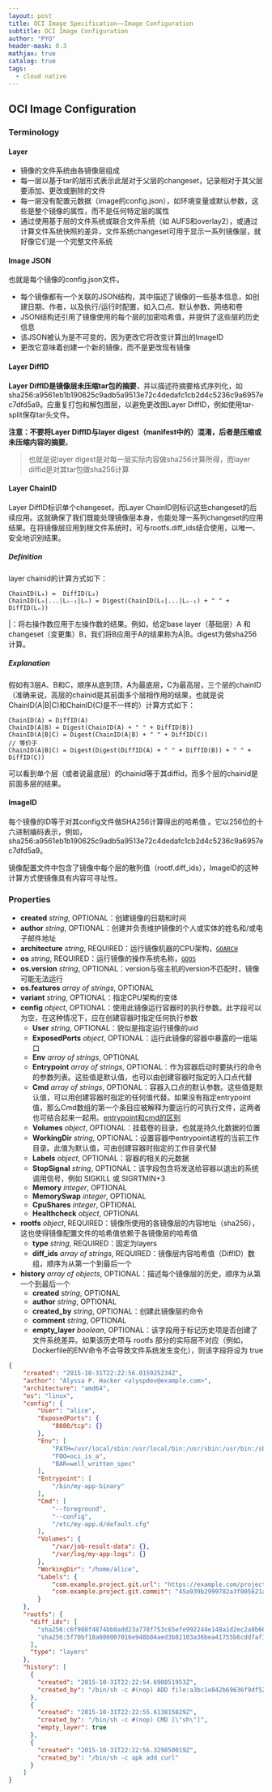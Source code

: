 ```yaml
---
layout: post
title: OCI Image Specification——Image Configuration
subtitle: OCI Image Configuration
author: "PYQ"
header-mask: 0.3
mathjax: true
catalog: true
tags:
  - cloud native
---
```

## OCI Image Configuration

### Terminology

#### Layer

- 镜像的文件系统由各镜像层组成
- 每一层以基于tar的层形式表示此层对于父层的changeset，记录相对于其父层要添加、更改或删除的文件
- 每一层没有配置元数据（image的config.json），如环境变量或默认参数，这些是整个镜像的属性，而不是任何特定层的属性
- 通过使用基于层的文件系统或联合文件系统（如 AUFS和overlay2），或通过计算文件系统快照的差异，文件系统changeset可用于显示一系列镜像层，就好像它们是一个完整文件系统

#### Image JSON

也就是每个镜像的config.json文件。

- 每个镜像都有一个关联的JSON结构，其中描述了镜像的一些基本信息，如创建日期、作者，以及执行/运行时配置，如入口点、默认参数、网络和卷
- JSON结构还引用了镜像使用的每个层的加密哈希值，并提供了这些层的历史信息
- 该JSON被认为是不可变的，因为更改它将改变计算出的ImageID
- 更改它意味着创建一个新的镜像，而不是更改现有镜像

#### Layer DiffID

**Layer DiffID是镜像层未压缩tar包的摘要**，并以描述符摘要格式序列化，如 sha256:a9561eb1b190625c9adb5a9513e72c4dedafc1cb2d4c5236c9a6957ec7dfd5a9。应重复打包和解包图层，以避免更改图Layer DiffID，例如使用tar-split保存tar头文件。

**注意：不要将Layer DiffID与layer digest（manifest中的）混淆，后者是压缩或未压缩内容的摘要**。

> 也就是说layer digest是对每一层实际内容做sha256计算所得，而layer diffid是对其tar包做sha256计算

#### Layer ChainID

Layer DiffID标识单个changeset，而Layer ChainID则标识这些changeset的后续应用。这就确保了我们既能处理镜像层本身，也能处理一系列changeset的应用结果。在将镜像层应用到根文件系统时，可与rootfs.diff_ids结合使用，以唯一、安全地识别结果。

##### Definition

layer chainid的计算方式如下：

```shell
ChainID(L₀) =  DiffID(L₀)
ChainID(L₀|...|Lₙ₋₁|Lₙ) = Digest(ChainID(L₀|...|Lₙ₋₁) + " " + DiffID(Lₙ))
```

|：将右操作数应用于左操作数的结果。例如，给定base layer（基础层）A 和changeset（变更集）B，我们将B应用于A的结果称为A|B。digest为做sha256计算。

##### Explanation

假如有3层A、B和C，顺序从底到顶，A为最底层，C为最高层，三个层的chainID（准确来说，高层的chainid是其前面多个层相作用的结果，也就是说ChainID(A|B|C)和ChainID(C)是不一样的）计算方式如下：

```shell
ChainID(A) = DiffID(A)
ChainID(A|B) = Digest(ChainID(A) + " " + DiffID(B))
ChainID(A|B|C) = Digest(ChainID(A|B) + " " + DiffID(C))
// 等价于
ChainID(A|B|C) = Digest(Digest(DiffID(A) + " " + DiffID(B)) + " " + DiffID(C))
```

可以看到单个层（或者说最底层）的chainid等于其diffid，而多个层的chainid是前面多层的结果。

#### ImageID

每个镜像的ID等于对其config文件做SHA256计算得出的哈希值	。它以256位的十六进制编码表示，例如，sha256:a9561eb1b190625c9adb5a9513e72c4dedafc1cb2d4c5236c9a6957ec7dfd5a9。

镜像配置文件中包含了镜像中每个层的散列值（rootf.diff_ids），ImageID的这种计算方式使镜像具有内容可寻址性。

### Properties

- **created** *string*, OPTIONAL：创建镜像的日期和时间
- **author** *string*, OPTIONAL：创建并负责维护镜像的个人或实体的姓名和/或电子邮件地址
- **architecture** *string*, REQUIRED：运行镜像机器的CPU架构，[`GOARCH`](https://golang.org/doc/install/source#environment)
- **os** *string*, REQUIRED：运行镜像的操作系统名称，[`GOOS`](https://golang.org/doc/install/source#environment)
- **os.version** *string*, OPTIONAL：version与宿主机的version不匹配时，镜像可能无法运行
- **os.features** *array of strings*, OPTIONAL
- **variant** *string*, OPTIONAL：指定CPU架构的变体
- **config** *object*, OPTIONAL：使用此镜像运行容器时的执行参数。此字段可以为空，在这种情况下，应在创建容器时指定任何执行参数
  - **User** *string*, OPTIONAL：貌似是指定运行镜像的uid
  - **ExposedPorts** *object*, OPTIONAL：运行此镜像的容器中暴露的一组端口
  - **Env** *array of strings*, OPTIONAL
  - **Entrypoint** *array of strings*, OPTIONAL：作为容器启动时要执行的命令的参数列表。这些值是默认值，也可以由创建容器时指定的入口点代替
  - **Cmd** *array of strings*, OPTIONAL：容器入口点的默认参数。这些值是默认值，可以用创建容器时指定的任何值代替。如果没有指定entrypoint值，那么Cmd数组的第一个条目应被解释为要运行的可执行文件，这两者也可结合起来一起用。[entrypoint和cmd的区别](https://zhuanlan.zhihu.com/p/30555962)
  - **Volumes** *object*, OPTIONAL：挂载卷的目录，也就是持久化数据的位置
  - **WorkingDir** *string*, OPTIONAL：设置容器中entrypoint进程的当前工作目录。此值为默认值，可由创建容器时指定的工作目录代替
  - **Labels** *object*, OPTIONAL：容器的相关的元数据
  - **StopSignal** *string*, OPTIONAL：该字段包含将发送给容器以退出的系统调用信号，例如 SIGKILL 或 SIGRTMIN+3
  - **Memory** *integer*, OPTIONAL
  - **MemorySwap** *integer*, OPTIONAL
  - **CpuShares** *integer*, OPTIONAL
  - **Healthcheck** *object*, OPTIONAL
- **rootfs** *object*, REQUIRED：镜像所使用的各镜像层的内容地址（sha256），这也使得镜像配置文件的哈希值依赖于各镜像层的哈希值
  - **type** *string*, REQUIRED：固定为layers
  - **diff_ids** *array of strings*, REQUIRED：镜像层内容哈希值（DiffID）数组，顺序为从第一个到最后一个
- **history** *array of objects*, OPTIONAL：描述每个镜像层的历史，顺序为从第一个到最后一个
  - **created** *string*, OPTIONAL
  - **author** *string*, OPTIONAL
  - **created_by** *string*, OPTIONAL：创建此镜像层的命令
  - **comment** *string*, OPTIONAL
  - **empty_layer** *boolean*, OPTIONAL：该字段用于标记历史项是否创建了文件系统差异。如果该历史项与 rootfs 部分的实际层不对应（例如，Dockerfile的ENV命令不会导致文件系统发生变化），则该字段将设为 true

```json
{
    "created": "2015-10-31T22:22:56.015925234Z",
    "author": "Alyssa P. Hacker <alyspdev@example.com>",
    "architecture": "amd64",
    "os": "linux",
    "config": {
        "User": "alice",
        "ExposedPorts": {
            "8080/tcp": {}
        },
        "Env": [
            "PATH=/usr/local/sbin:/usr/local/bin:/usr/sbin:/usr/bin:/sbin:/bin",
            "FOO=oci_is_a",
            "BAR=well_written_spec"
        ],
        "Entrypoint": [
            "/bin/my-app-binary"
        ],
        "Cmd": [
            "--foreground",
            "--config",
            "/etc/my-app.d/default.cfg"
        ],
        "Volumes": {
            "/var/job-result-data": {},
            "/var/log/my-app-logs": {}
        },
        "WorkingDir": "/home/alice",
        "Labels": {
            "com.example.project.git.url": "https://example.com/project.git",
            "com.example.project.git.commit": "45a939b2999782a3f005621a8d0f29aa387e1d6b"
        }
    },
    "rootfs": {
      "diff_ids": [
        "sha256:c6f988f4874bb0add23a778f753c65efe992244e148a1d2ec2a8b664fb66bbd1",
        "sha256:5f70bf18a086007016e948b04aed3b82103a36bea41755b6cddfaf10ace3c6ef"
      ],
      "type": "layers"
    },
    "history": [
      {
        "created": "2015-10-31T22:22:54.690851953Z",
        "created_by": "/bin/sh -c #(nop) ADD file:a3bc1e842b69636f9df5256c49c5374fb4eef1e281fe3f282c65fb853ee171c5 in /"
      },
      {
        "created": "2015-10-31T22:22:55.613815829Z",
        "created_by": "/bin/sh -c #(nop) CMD [\"sh\"]",
        "empty_layer": true
      },
      {
        "created": "2015-10-31T22:22:56.329850019Z",
        "created_by": "/bin/sh -c apk add curl"
      }
    ]
}
```

 
